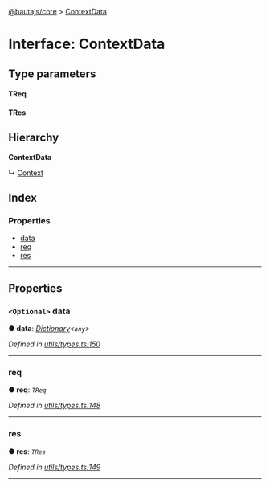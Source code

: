 [@bautajs/core](../README.md) > [ContextData](../interfaces/contextdata.md)

# Interface: ContextData

## Type parameters
#### TReq 
#### TRes 
## Hierarchy

**ContextData**

↳  [Context](context.md)

## Index

### Properties

* [data](contextdata.md#data)
* [req](contextdata.md#req)
* [res](contextdata.md#res)

---

## Properties

<a id="data"></a>

### `<Optional>` data

**● data**: *[Dictionary](dictionary.md)<`any`>*

*Defined in [utils/types.ts:150](https://github.axa.com/Digital/bauta-nodejs/blob/9a199d7/packages/bautajs/src/utils/types.ts#L150)*

___
<a id="req"></a>

###  req

**● req**: *`TReq`*

*Defined in [utils/types.ts:148](https://github.axa.com/Digital/bauta-nodejs/blob/9a199d7/packages/bautajs/src/utils/types.ts#L148)*

___
<a id="res"></a>

###  res

**● res**: *`TRes`*

*Defined in [utils/types.ts:149](https://github.axa.com/Digital/bauta-nodejs/blob/9a199d7/packages/bautajs/src/utils/types.ts#L149)*

___

